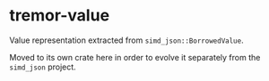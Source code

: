 # tremor-value

Value representation extracted from `simd_json::BorrowedValue`.

Moved to its own crate here in order to evolve it separately from the `simd_json` project.


